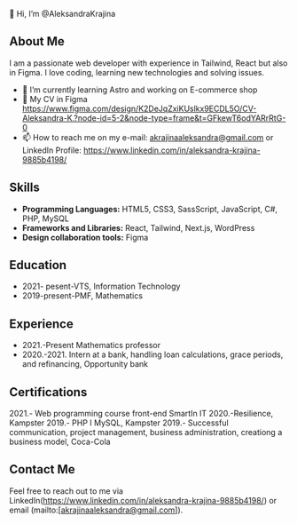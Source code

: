 👋 Hi, I’m @AleksandraKrajina

## About Me
I am a passionate web developer with experience in Tailwind, React but also in Figma. I love coding, learning new technologies and solving issues.

- 🌱 I’m currently learning Astro and working on E-commerce shop
- 🔭 My CV in Figma https://www.figma.com/design/K2DeJqZxiKUslkx9ECDL5O/CV-Aleksandra-K.?node-id=5-2&node-type=frame&t=GFkewT6odYARrRtG-0
- 📫 How to reach me on my e-mail: akrajinaaleksandra@gmail.com or LinkedIn Profile: https://www.linkedin.com/in/aleksandra-krajina-9885b4198/

## Skills
- **Programming Languages:** HTML5, CSS3, SassScript, JavaScript, C#, PHP, MySQL
- **Frameworks and Libraries:** React, Tailwind, Next.js, WordPress
- **Design collaboration tools:** Figma


## Education
- 2021- pesent-VTS, Information Technology
- 2019-present-PMF, Mathematics


## Experience
- 2021.-Present Mathematics professor
- 2020.-2021. Intern at a bank, handling loan calculations, grace periods, and refinancing, Opportunity bank

## Certifications
2021.- Web programming course front-end SmartIn IT
2020.-Resilience, Kampster
2019.- PHP I MySQL, Kampster
2019.- Successful communication, project management, business administration, creationg a business model, Coca-Cola


## Contact Me
Feel free to reach out to me via LinkedIn(https://www.linkedin.com/in/aleksandra-krajina-9885b4198/) or email (mailto:[akrajinaaleksandra@gmail.com]).




